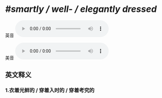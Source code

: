 # ***\#smartly / well- / elegantly dressed*** 
英音
<audio src="./media/smartly   well-   elegantly dressed1_AAC.aac" controls="controls"></audio>

美音
<audio src="./media/smartly   well-   elegantly dressed2_AAC.aac" controls="controls"></audio>



  

英文释义
---
### 1.**衣着光鲜的 / 穿着入时的 / 穿着考究的**  


